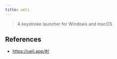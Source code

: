 ```yaml
---
title: ueli
---
```


> A keystroke launcher for Windows and macOS

## References
- https://ueli.app/#/
